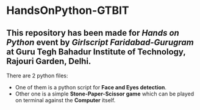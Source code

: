 # HandsOnPython-GTBIT

## This repository has been made for *Hands on Python* event by *Girlscript Faridabad-Gurugram* at Guru Tegh Bahadur Institute of Technology, Rajouri Garden, Delhi. 

There are 2 python files:
- One of them is a python script for **Face and Eyes detection**.
- Other one is a simple **Stone-Paper-Scissor game** which can be played on terminal against the **Computer** itself.



